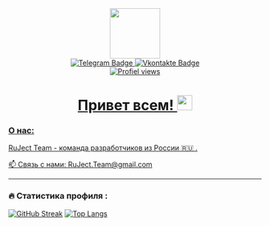 <div id="header" align="center">
  <img src="https://cdn.dribbble.com/users/330915/screenshots/3587000/media/cf9c914d04e017ab821bab2ee0bb87cb.gif" width="100"/>
  <div id="badges">
  <a href="https://t.me/rus07tam">
    <img src="https://img.shields.io/badge/Telegram-0088cc?style=for-the-badge&logo=telegram&logoColor=white" alt="Telegram Badge"/>
  </a>
  <a href="https://vk.com/rustamefimov">
    <img src="https://img.shields.io/badge/vkontakte-0077FF?style=for-the-badge&logo=vk&logoColor=white" alt="Vkontakte Badge"/>
</div>
  
<img src="https://komarev.com/ghpvc/?username=rus07tam&style=flat-square&color=green" alt="Profiel views"/>

<h1>
  Привет всем!
  <img src="https://media.giphy.com/media/hvRJCLFzcasrR4ia7z/giphy.gif" width="30px"/>
</h1>
</div>

### О нас:
RuJect Team - команда разработчиков из России :ru: .

:mailbox: Связь с нами: RuJect.Team@gmail.com

---

### :fire: Статистика профиля :
[![GitHub Streak](http://github-readme-streak-stats.herokuapp.com?user=RuJect-Team&theme=onedark&hide_border=true&locale=ru)](https://git.io/streak-stats)
[![Top Langs](https://github-readme-stats.vercel.app/api/top-langs/?username=rus07tam)](https://github.com/anuraghazra/github-readme-stats)
